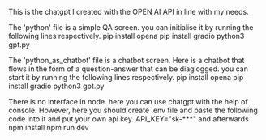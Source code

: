 This is the chatgpt I created with the OPEN AI API in line with my needs.

The 'python' file is a simple QA screen. you can initialise it by running the following lines respectively.
pip install opena
pip install gradio
python3 gpt.py


The 'python_as_chatbot' file is a chatbot screen. Here is a chatbot that flows in the form of a question-answer that can be diaglogged. you can start it by running the following lines respectively.
pip install opena
pip install gradio
python3 gpt.py


There is no interface in node. here you can use chatgpt with the help of console. However, here you should create .env file and paste the following code into it and put your own api key.
API_KEY="sk-***" 
and afterwards 
npm install 
npm run dev 

